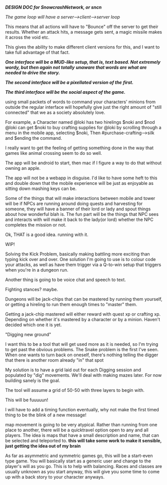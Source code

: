 ***DESIGN DOC for SnowcrashNetwork, or sncn***

*The game loop will have a server-->client-->server loop*

This means that all actions will have to "Bounce" off
the server to get their results. Whether an attack hits,
a message gets sent, a magic missile makes it across the
void etc.

This gives the ability to make different client versions
for this, and I want to take full advantage of that fact.

***One interface will be a MUD-like setup, that is, text***
***based. Not extremely wordy, but then again not totally***
***unaware that words are what are needed to drive the story.***

***The second interface will be a pixellated version of the***
***first.***

***The third interface will be the social aspect of the game.***

using small packets of words to command your characters'
minions from outside the regular interface will hopefully
give just the right amount of "still connected" that we
as a society absolutely love.

For example, a Character named @loki has two hirelings
$noki and $nod @loki can get $noki to buy crafting supplies
for @loki by scrolling through a menu in the mobile app,
selecting $noki,
Then #purchase-crafting-->silk
and $ending the command.

I really want to get the feeling of getting something done
in the way that games like animal crossing seem to do so well.

The app will be android to start, then mac if I figure a way
to do that without owning an apple.

The app will not be a webapp in disguise. I'd like to have
some heft to this and double down that the mobile experience
will be just as enjoyable as sitting down mashing keys can be.

Some of the things that will make interactions between mobile
and tower will be if NPCs are running around doing quests and
harvesting for someone, they will have a banner of their lord
or lady and spout things about how wonderful blah is. The fun
part will be the things that NPC sees and interacts with will
make it back to the lady(or lord) whether the NPC completes
the mission or not.

Ok, THAT is a good idea. running with it.

WIP!


Solving the Kick Problem, basically making battling more exciting
than typing kick over and over. One solution I'm going to use
is to colour code your attacks, as well as have them trigger
via a Q-to-win setup that triggers when you're in a dungeon run.

Another thing is going to be voice chat and speech to text.

Fighting stances? maybe.

Dungeons will be jack-chips that can be mastered by running
them yourself, or getting a hireling to run them enough times
to "master" them.

Getting a jack-chip mastered will either reward with quest xp
or crafting xp. Depending on whether it's mastered by a character
or by a minion. Haven't decided which one it is yet.



"Digging new ground"

I want this to be a tool that will get used more
as it is needed, so I'm trying to get past the
obvious problems. The Snake problem is the
first I've seen. When one wants to turn back
on oneself, there's nothing telling the digger
that there is another room already "in" that spot

My solution is to have a grid laid out for each Digging
session and populated by "dig" movements. We'll deal
with making mazes later. For now building sanely is
the goal.

The tool will assume a grid of 50-50 with three layers
to begin with.



This will be fuuuuun!

I will have to add a timing function eventually, why not
make the first timed thing to be the blink of a new message!


map movement is going to be very atypical. Rather than running from
one place to another, there will be a quicktravel option open to
any and all players. The idea is maps that have a small description
and name, that can be selected and teleported to. **this will take some work to make it sensible, just getting the idea out of my brain**


As far as asymmetric and symmetric games go, this will be a 
start-even type game. You will basically start as a generic
user and change to the player's will as you go. This is to help
with balancing. Races and classes are usually unknown as you
start anyway, this will give you some time to come up with a
back story to your character anyways.
